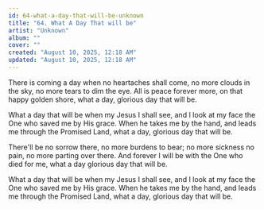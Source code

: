 ```yaml
---
id: 64-what-a-day-that-will-be-unknown
title: "64. What A Day That will be"
artist: "Unknown"
album: ""
cover: ""
created: "August 10, 2025, 12:18 AM"
updated: "August 10, 2025, 12:18 AM"
---
```


There is coming a day when no heartaches shall come, no more clouds in the sky, no more tears to dim the eye. All is peace forever more, on that happy golden shore, what a day, glorious day that will be. 

What a day that will be when my Jesus I shall see, and I look at my face the One who saved me by His grace. When he takes me by the hand, and leads me through the Promised Land, what a day, glorious day that will be. 

There'll be no sorrow there, no more burdens to bear; no more sickness no pain, no more parting over there. And forever I will be with the One who died for me, what a day glorious day that will be. 

What a day that will be when my Jesus I shall see, and I look at my face the One who saved me by His grace. When he takes me by the hand, and leads me through the Promised Land, what a day, glorious day that will be. 


